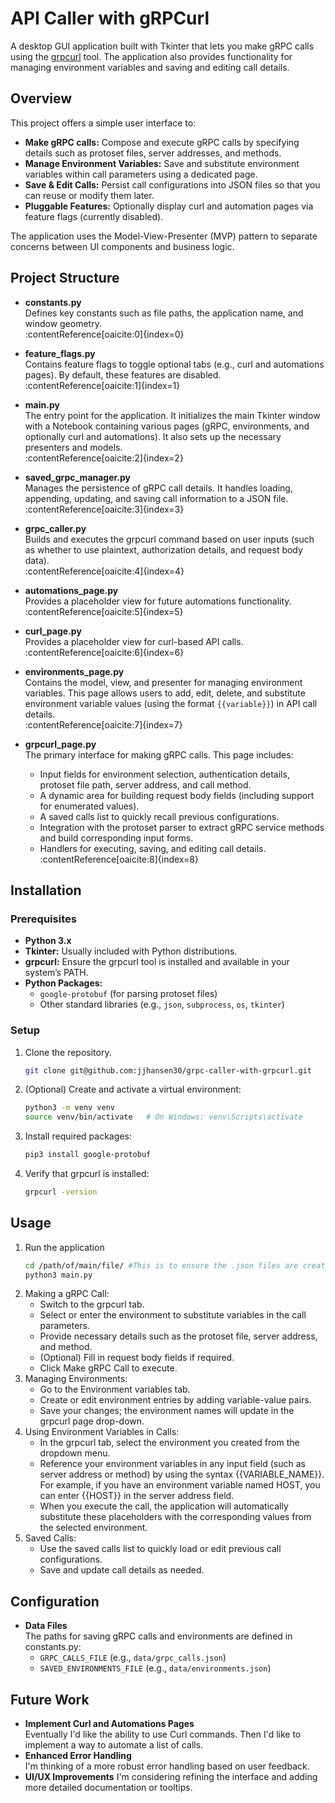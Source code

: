# API Caller with gRPCurl

A desktop GUI application built with Tkinter that lets you make gRPC calls using the [grpcurl](https://github.com/fullstorydev/grpcurl) tool. The application also provides functionality for managing environment variables and saving and editing call details.

## Overview

This project offers a simple user interface to:
- **Make gRPC calls:** Compose and execute gRPC calls by specifying details such as protoset files, server addresses, and methods.
- **Manage Environment Variables:** Save and substitute environment variables within call parameters using a dedicated page.
- **Save & Edit Calls:** Persist call configurations into JSON files so that you can reuse or modify them later.
- **Pluggable Features:** Optionally display curl and automation pages via feature flags (currently disabled).

The application uses the Model-View-Presenter (MVP) pattern to separate concerns between UI components and business logic.

## Project Structure

- **constants.py**  
  Defines key constants such as file paths, the application name, and window geometry.  
  :contentReference[oaicite:0]{index=0}

- **feature_flags.py**  
  Contains feature flags to toggle optional tabs (e.g., curl and automations pages). By default, these features are disabled.  
  :contentReference[oaicite:1]{index=1}

- **main.py**  
  The entry point for the application. It initializes the main Tkinter window with a Notebook containing various pages (gRPC, environments, and optionally curl and automations). It also sets up the necessary presenters and models.  
  :contentReference[oaicite:2]{index=2}

- **saved_grpc_manager.py**  
  Manages the persistence of gRPC call details. It handles loading, appending, updating, and saving call information to a JSON file.  
  :contentReference[oaicite:3]{index=3}

- **grpc_caller.py**  
  Builds and executes the grpcurl command based on user inputs (such as whether to use plaintext, authorization details, and request body data).  
  :contentReference[oaicite:4]{index=4}

- **automations_page.py**  
  Provides a placeholder view for future automations functionality.  
  :contentReference[oaicite:5]{index=5}

- **curl_page.py**  
  Provides a placeholder view for curl-based API calls.  
  :contentReference[oaicite:6]{index=6}

- **environments_page.py**  
  Contains the model, view, and presenter for managing environment variables. This page allows users to add, edit, delete, and substitute environment variable values (using the format `{{variable}}`) in API call details.  
  :contentReference[oaicite:7]{index=7}

- **grpcurl_page.py**  
  The primary interface for making gRPC calls. This page includes:
  - Input fields for environment selection, authentication details, protoset file path, server address, and call method.
  - A dynamic area for building request body fields (including support for enumerated values).
  - A saved calls list to quickly recall previous configurations.
  - Integration with the protoset parser to extract gRPC service methods and build corresponding input forms.
  - Handlers for executing, saving, and editing call details.  
  :contentReference[oaicite:8]{index=8}

## Installation

### Prerequisites
- **Python 3.x**  
- **Tkinter:** Usually included with Python distributions.
- **grpcurl:** Ensure the grpcurl tool is installed and available in your system’s PATH.
- **Python Packages:**  
  - `google-protobuf` (for parsing protoset files)  
  - Other standard libraries (e.g., `json`, `subprocess`, `os`, `tkinter`)

### Setup
1. Clone the repository.
   ```bash
   git clone git@github.com:jjhansen30/grpc-caller-with-grpcurl.git
3. (Optional) Create and activate a virtual environment:
   ```bash
   python3 -m venv venv
   source venv/bin/activate   # On Windows: venv\Scripts\activate
4. Install required packages:
   ```bash
   pip3 install google-protobuf
5. Verify that grpcurl is installed:
   ```bash
   grpcurl -version

## Usage

1. Run the application  
   ```bash
   cd /path/of/main/file/ #This is to ensure the .json files are created in the right spot
   python3 main.py
2. Making a gRPC Call:
    - Switch to the grpcurl tab.
    - Select or enter the environment to substitute variables in the call parameters.
    - Provide necessary details such as the protoset file, server address, and method.
    - (Optional) Fill in request body fields if required.
    - Click Make gRPC Call to execute.
3. Managing Environments:
    - Go to the Environment variables tab.
    - Create or edit environment entries by adding variable-value pairs.
    - Save your changes; the environment names will update in the grpcurl page drop-down.
4. Using Environment Variables in Calls:
    - In the grpcurl tab, select the environment you created from the dropdown menu.
    - Reference your environment variables in any input field (such as server address or method) by using the syntax {{VARIABLE_NAME}}. For example, if you have an environment variable named HOST, you can enter {{HOST}} in the server address field.
    - When you execute the call, the application will automatically substitute these placeholders with the corresponding values from the selected environment.
5. Saved Calls:
    - Use the saved calls list to quickly load or edit previous call configurations.
    - Save and update call details as needed.
  
## Configuration

- **Data Files**  
  The paths for saving gRPC calls and environments are defined in constants.py:
    - `GRPC_CALLS_FILE` (e.g., `data/grpc_calls.json`)
    - `SAVED_ENVIRONMENTS_FILE` (e.g., `data/environments.json`)
 
## Future Work

- **Implement Curl and Automations Pages**  
  Eventually I'd like the ability to use Curl commands. Then I'd like to implement a way to automate a list of calls.
- **Enhanced Error Handling**  
  I'm thinking of a more robust error handling based on user feedback.
- **UI/UX Improvements**
  I'm considering refining the interface and adding more detailed documentation or tooltips.
